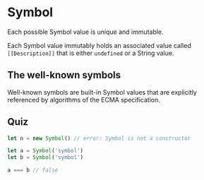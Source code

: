 # Symbol

Each possible Symbol value is unique and immutable.

Each Symbol value immutably holds an associated value called `[[Description]]` that is either `undefined` or a String value.

## The well-known symbols

Well-known symbols are built-in Symbol values that are explicitly referenced by algorithms of the ECMA specification.

## Quiz

```js
let n = new Symbol() // error: Symbol is not a constructor

let a = Symbol('symbol')
let b = Symbol('symbol')

a === b // false
```